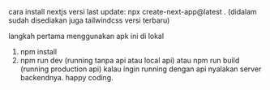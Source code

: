 cara install nextjs versi last update:
npx create-next-app@latest .
(didalam sudah disediakan juga tailwindcss versi terbaru)

langkah pertama menggunakan apk ini di lokal

1. npm install
2. npm run dev (running tanpa api atau local api) atau npm run build (running production api) kalau ingin running dengan api nyalakan server backendnya.
   happy coding.
